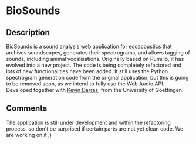 # BioSounds

## Description

BioSounds is a sound analysis web application for ecoacoustics that archives soundscapes, generates their spectrograms, and allows tagging of sounds, including animal vocalisations. Originally based on Pumilio, it has evolved into a new project. The code is being completely refactored and lots of new functionalities have been added. It still uses the Python spectrogram generation code from the original application, but this is going to be removed soon, as we intend to fully use the Web Audio API. Developed together with [Kevin Darras](https://github.com/kdarras), from the University of Goettingen.

## Comments

The application is still under development and within the refactoring process, so don't be surprised if certain parts are not yet clean code. We are working on it ;)
